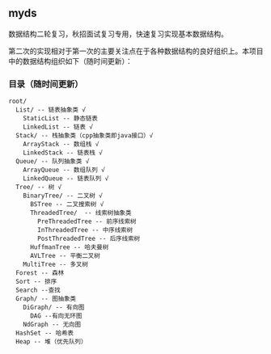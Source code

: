 ## myds

数据结构二轮复习，秋招面试复习专用，快速复习实现基本数据结构。

第二次的实现相对于第一次的主要关注点在于各种数据结构的良好组织上。本项目中的数据结构组织如下（随时间更新）：

### 目录（随时间更新）

```
root/ 
  List/ -- 链表抽象类 √
    StaticList -- 静态链表
    LinkedList -- 链表 √
  Stack/ -- 栈抽象类（cpp抽象类即java接口）√
    ArrayStack -- 数组栈 √ 
    LinkedStack -- 链表栈 √
  Queue/ -- 队列抽象类 √ 
    ArrayQueue -- 数组队列 √
    LinkedQueue -- 链表队列 √
  Tree/ -- 树 √
    BinaryTree/ -- 二叉树 √
      BSTree -- 二叉搜索树 √
      ThreadedTree/  -- 线索树抽象类
        PreThreadedTree -- 前序线索树
        InThreadedTree -- 中序线索树
        PostThreadedTree -- 后序线索树
      HuffmanTree -- 哈夫曼树
      AVLTree -- 平衡二叉树
    MultiTree -- 多叉树
  Forest -- 森林
  Sort -- 排序
  Search --查找
  Graph/ -- 图抽象类
    DiGraph/ -- 有向图
      DAG --有向无环图
    NdGraph -- 无向图
  HashSet -- 哈希表
  Heap -- 堆（优先队列）
  
        
```

